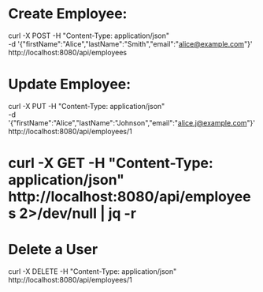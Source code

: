 # Create Employee:
curl -X POST -H "Content-Type: application/json" \
-d '{"firstName":"Alice","lastName":"Smith","email":"alice@example.com"}' \
http://localhost:8080/api/employees

# Update Employee:
curl -X PUT -H "Content-Type: application/json" \
-d '{"firstName":"Alice","lastName":"Johnson","email":"alice.j@example.com"}' \
http://localhost:8080/api/employees/1

# curl -X GET -H "Content-Type: application/json" http://localhost:8080/api/employees 2>/dev/null | jq -r

# Delete a User
curl -X DELETE -H "Content-Type: application/json" http://localhost:8080/api/employees/1
